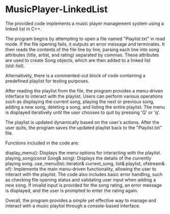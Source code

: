 # MusicPlayer-LinkedList
The provided code implements a music player management system using a linked list in C++.

The program begins by attempting to open a file named "Playlist.txt" in read mode. If the file opening fails, it outputs an error message and terminates. It then reads the contents of the file line by line, parsing each line into song attributes (title, artist, and rating) separated by commas. These attributes are used to create Song objects, which are then added to a linked list (std::list<Song>).

Alternatively, there is a commented-out block of code containing a predefined playlist for testing purposes.

After reading the playlist from the file, the program provides a menu-driven interface to interact with the playlist. Users can perform various operations such as displaying the current song, playing the next or previous song, adding a new song, deleting a song, and listing the entire playlist. The menu is displayed iteratively until the user chooses to quit by pressing 'Q' or 'q'.

The playlist is updated dynamically based on the user's actions. After the user quits, the program saves the updated playlist back to the "Playlist.txt" file.

Functions included in the code are:

display_menu(): Displays the menu options for interacting with the playlist.
playing_song(const Song& song): Displays the details of the currently playing song.
use_menu(list<Song>::iterator& current_song, list<Song>& playlist, ofstream& of): Implements the main menu-driven functionality, allowing the user to interact with the playlist.
The code also includes basic error handling, such as checking file opening status and validating user input when adding a new song. If invalid input is provided for the song rating, an error message is displayed, and the user is prompted to enter the rating again.

Overall, the program provides a simple yet effective way to manage and interact with a music playlist through a console-based interface.
